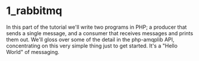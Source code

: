 # 1_rabbitmq 
In this part of the tutorial we'll write two programs in PHP; a producer that sends a single message, and a consumer that receives messages and prints them out. We'll gloss over some of the detail in the php-amqplib API, concentrating on this very simple thing just to get started. It's a "Hello World" of messaging.
